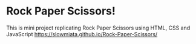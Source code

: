 # Rock Paper Scissors!
This is mini project replicating Rock Paper Scissors using HTML, CSS and JavaScript
https://slowmiata.github.io/Rock-Paper-Scissors/
